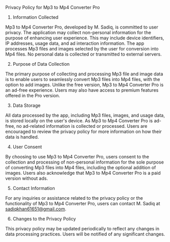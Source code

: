 Privacy Policy for Mp3 to Mp4 Converter Pro

1. Information Collected

Mp3 to Mp4 Converter Pro, developed by M. Sadiq, is committed to user privacy. The application may collect non-personal information for the purpose of enhancing user experience. This may include device identifiers, IP addresses, usage data, and ad interaction information. The app processes Mp3 files and images selected by the user for conversion into Mp4 files. No personal data is collected or transmitted to external servers.

2. Purpose of Data Collection

The primary purpose of collecting and processing Mp3 file and image data is to enable users to seamlessly convert Mp3 files into Mp4 files, with the option to add images. Unlike the free version, Mp3 to Mp4 Converter Pro is an ad-free experience. Users may also have access to premium features offered in the Pro version.

3. Data Storage

All data processed by the app, including Mp3 files, images, and usage data, is stored locally on the user's device. As Mp3 to Mp4 Converter Pro is ad-free, no ad-related information is collected or processed. Users are encouraged to review the privacy policy for more information on how their data is handled.

4. User Consent

By choosing to use Mp3 to Mp4 Converter Pro, users consent to the collection and processing of non-personal information for the sole purpose of converting Mp3 files into Mp4 files, including the optional addition of images. Users also acknowledge that Mp3 to Mp4 Converter Pro is a paid version without ads.

5. Contact Information

For any inquiries or assistance related to the privacy policy or the functionality of Mp3 to Mp4 Converter Pro, users can contact M. Sadiq at sadiqkhan61651@gmail.com.

6. Changes to the Privacy Policy

This privacy policy may be updated periodically to reflect any changes in data processing practices. Users will be notified of any significant changes.

